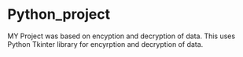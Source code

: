 # Python_project

MY Project was based on encyption and decryption of data. This uses Python Tkinter library for encyrption and decryption of data.

